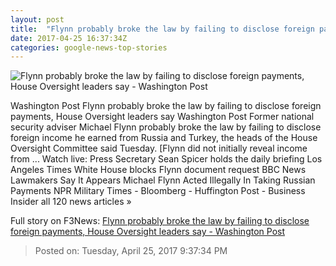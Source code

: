 ```yaml
---
layout: post
title:  "Flynn probably broke the law by failing to disclose foreign payments, House Oversight leaders say - Washington Post"
date: 2017-04-25 16:37:34Z
categories: google-news-top-stories
---
```


![Flynn probably broke the law by failing to disclose foreign payments, House Oversight leaders say - Washington Post](https://img.washingtonpost.com/rf/image_1484w/2010-2019/WashingtonPost/2017/04/25/National-Politics/Images/Foreign_Agents_QA_63535-0233c.jpg)

Washington Post Flynn probably broke the law by failing to disclose foreign payments, House Oversight leaders say Washington Post Former national security adviser Michael Flynn probably broke the law by failing to disclose foreign income he earned from Russia and Turkey, the heads of the House Oversight Committee said Tuesday. [Flynn did not initially reveal income from ... Watch live: Press Secretary Sean Spicer holds the daily briefing Los Angeles Times White House blocks Flynn document request BBC News Lawmakers Say It Appears Michael Flynn Acted Illegally In Taking Russian Payments NPR Military Times - Bloomberg - Huffington Post - Business Insider all 120 news articles »


Full story on F3News: [Flynn probably broke the law by failing to disclose foreign payments, House Oversight leaders say - Washington Post](http://www.f3nws.com/n/VjrZpF)

> Posted on: Tuesday, April 25, 2017 9:37:34 PM
